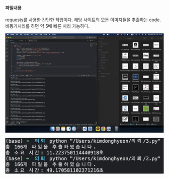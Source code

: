 #### 파일내용
requests를 사용한 간단한 작업이다. 
해당 사이트의 모든 이미지들을 추출하는 code.    
비동기처리를 하면 약 5배 빠른 처리 가능하다.    
    
![alt text](image1.png)    

![alt text](image2.png)
